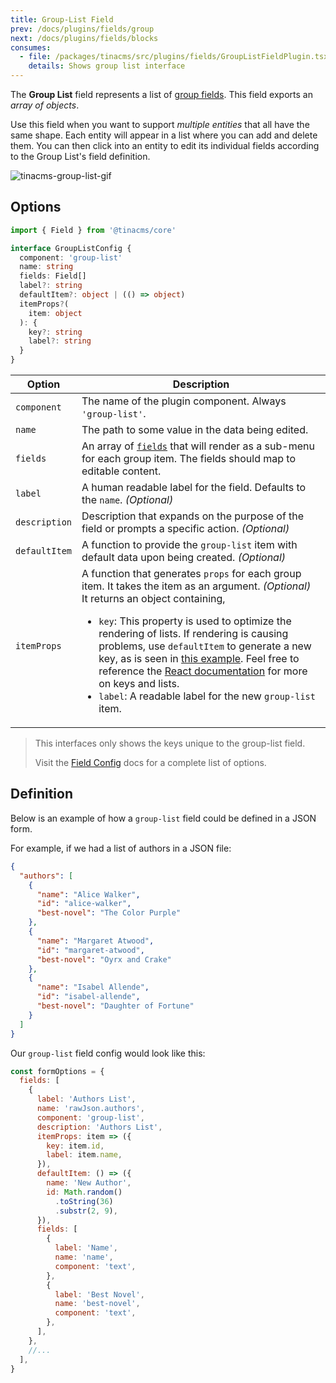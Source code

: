 ```yaml
---
title: Group-List Field
prev: /docs/plugins/fields/group
next: /docs/plugins/fields/blocks
consumes:
  - file: /packages/tinacms/src/plugins/fields/GroupListFieldPlugin.tsx
    details: Shows group list interface
---
```


The **Group List** field represents a list of [group fields](/docs/plugins/fields/group). This field exports an _array of objects_.

Use this field when you want to support _multiple entities_ that all have the same shape. Each entity will appear in a list where you can add and delete them. You can then click into an entity to edit its individual fields according to the Group List's field definition.

![tinacms-group-list-gif](/gif/group-list.gif)

## Options

```typescript
import { Field } from '@tinacms/core'

interface GroupListConfig {
  component: 'group-list'
  name: string
  fields: Field[]
  label?: string
  defaultItem?: object | (() => object)
  itemProps?(
    item: object
  ): {
    key?: string
    label?: string
  }
}
```

| Option        | Description                                                                                                                                                                                                                                                                                                                                                                                                                                                                                                                                                                                             |
| ------------- | ------------------------------------------------------------------------------------------------------------------------------------------------------------------------------------------------------------------------------------------------------------------------------------------------------------------------------------------------------------------------------------------------------------------------------------------------------------------------------------------------------------------------------------------------------------------------------------------------------- |
| `component`   | The name of the plugin component. Always `'group-list'`.                                                                                                                                                                                                                                                                                                                                                                                                                                                                                                                                                |
| `name`        | The path to some value in the data being edited.                                                                                                                                                                                                                                                                                                                                                                                                                                                                                                                                                        |
| `fields`      | An array of [`fields`](/docs/plugins/fields) that will render as a sub-menu for each group item. The fields should map to editable content.                                                                                                                                                                                                                                                                                                                                                                                                                                                             |
| `label`       | A human readable label for the field. Defaults to the `name`. _(Optional)_                                                                                                                                                                                                                                                                                                                                                                                                                                                                                                                              |
| `description` | Description that expands on the purpose of the field or prompts a specific action. _(Optional)_                                                                                                                                                                                                                                                                                                                                                                                                                                                                                                         |
| `defaultItem` | A function to provide the `group-list` item with default data upon being created. _(Optional)_                                                                                                                                                                                                                                                                                                                                                                                                                                                                                                          |
| `itemProps`   | A function that generates `props` for each group item. It takes the item as an argument. _(Optional)_ <br> It returns an object containing, <ul> <li>`key`: This property is used to optimize the rendering of lists. If rendering is causing problems, use `defaultItem` to generate a new key, as is seen in [this example](http://tinacms.org/docs/plugins/fields/group-list#definition). Feel free to reference the [React documentation](https://reactjs.org/docs/lists-and-keys.html) for more on keys and lists. </li> <li> `label`: A readable label for the new `group-list` item. </li> </ul> |

> This interfaces only shows the keys unique to the group-list field.
>
> Visit the [Field Config](/docs/plugins/fields) docs for a complete list of options.

## Definition

Below is an example of how a `group-list` field could be defined in a JSON form.

For example, if we had a list of authors in a JSON file:

```json
{
  "authors": [
    {
      "name": "Alice Walker",
      "id": "alice-walker",
      "best-novel": "The Color Purple"
    },
    {
      "name": "Margaret Atwood",
      "id": "margaret-atwood",
      "best-novel": "Oyrx and Crake"
    },
    {
      "name": "Isabel Allende",
      "id": "isabel-allende",
      "best-novel": "Daughter of Fortune"
    }
  ]
}
```

Our `group-list` field config would look like this:

```javascript
const formOptions = {
  fields: [
    {
      label: 'Authors List',
      name: 'rawJson.authors',
      component: 'group-list',
      description: 'Authors List',
      itemProps: item => ({
        key: item.id,
        label: item.name,
      }),
      defaultItem: () => ({
        name: 'New Author',
        id: Math.random()
          .toString(36)
          .substr(2, 9),
      }),
      fields: [
        {
          label: 'Name',
          name: 'name',
          component: 'text',
        },
        {
          label: 'Best Novel',
          name: 'best-novel',
          component: 'text',
        },
      ],
    },
    //...
  ],
}
```

